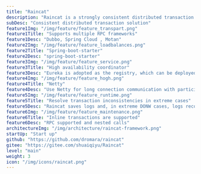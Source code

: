 ```yaml
---
title: "Raincat"
description: "Raincat is a strongly consistent distributed transaction framework based on a two-phase commit + local transaction compensation mechanism."
subDesc: "Consistent distributed transaction solution"
feature1Img: "/img/feature/feature_transpart.png"
feature1Title: "Supports multiple RPC frameworks"
feature1Desc: "Dubbo, Spring Cloud , Motan"
feature2Img: "/img/feature/feature_loadbalances.png"
feature2Title: "Spring-boot-starter"
feature2Desc: "spring-boot-starter"
feature3Img: "/img/feature/feature_service.png"
feature3Title: "High availability coordinator"
feature3Desc: "Eureka is adopted as the registry, which can be deployed in clusters to achieve high availability of services. Redis cluster is adopted to distributed storage of transaction data.."
feature4Img: "/img/feature/feature_hogh.png"
feature4Title: "Netty"
feature4Desc: "Use Netty for long connection communication with participants and initiators"
feature5Img: "/img/feature/feature_runtime.png"
feature5Title: "Resolve transaction inconsistencies in extreme cases"
feature5Desc: "Raincat saves logs and, in extreme DONW cases, logs recovery."
feature6Img: "/img/feature/feature_maintenance.png"
feature6Title: "Inline transactions are supported"
feature6Desc: "RPC supported and nested calls"
architectureImg: "/img/architecture/raincat-framework.png"
startUp: "Start up"
github: "https://github.com/dromara/raincat"
gitee: "https://gitee.com/shuaiqiyu/Raincat"
level: "main"
weight: 3
icon: "/img/icons/raincat.png"
---
```


